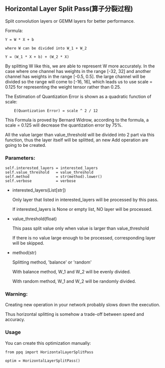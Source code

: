 ## Horizontal Layer Split Pass(算子分裂过程)

Split convolution layers or GEMM layers for better performance.

Formula:

```
Y = W * X + b

where W can be divided into W_1 + W_2

Y = (W_1 * X + b) + (W_2 * X)
```

By splitting W like this, we are able to represent W more accurately.
In the case where one channel has weights in the range \[-32, 32\] and another channel has weights in the range \[-0.5, 0.5\].
the large channel will be divided so the range will come to \[-16, 16\], which leads us to use scale = 0.125 for representing
the weight tensor rather than 0.25.

The Estimation of Quantization Error is shown as a quadratic function of scale:

```
    E(Quantization Error) = scale ^ 2 / 12
```

This Formula is proved by Bernard Widrow, according to the formula, a scale = 0.125 will decrease the quantization error by 75%.

All the value larger than value_threshold will be divided into 2 part via this function, thus the layer itself will be
splitted, an new Add operation are going to be created.

### Parameters:

```
self.interested_layers = interested_layers
self.value_threshold   = value_threshold
self.method            = str(method).lower()
self.verbose           = verbose
```

- interested_layers(List\[str\])

  Only layer that listed in interested_layers will be processed by this pass.

  If interested_layers is None or empty list, NO layer will be processed.

- value_threshold(float)

  This pass split value only when value is larger than value_threshold

  If there is no value large enough to be processed, corresponding layer will be skipped.

- method(str)

  Splitting method, 'balance' or 'random'

  With balance method, W_1 and W_2 will be evenly divided.

  With random method, W_1 and W_2 will be randomly divided.

### Warning:

Creating new operation in your network probably slows down the execution.

Thus horizontal splitting is somehow a trade-off between speed and accuracy.

### Usage

You can create this optimization manually:

```
from ppq import HorizontalLayerSplitPass

optim = HorizontalLayerSplitPass()
```

